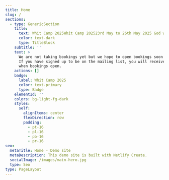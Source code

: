 ```yaml
---
title: Home
slug: /
sections:
  - type: GenericSection
    title:
      text: Whit Camp 2025Whit Camp 202523rd May to 26th May 2025 God willing
      color: text-dark
      type: TitleBlock
    subtitle: ''
    text: >
      We are not taking bookings yet but we hope to open bookings soon in 2025.
      If you have signed up to be on the mailing list, you will receive an email
      when bookings open.
    actions: []
    badge:
      label: Whit Camp 2025
      color: text-primary
      type: Badge
    elementId: ''
    colors: bg-light-fg-dark
    styles:
      self:
        alignItems: center
        flexDirection: row
        padding:
          - pt-16
          - pl-16
          - pb-16
          - pr-16
seo:
  metaTitle: Home - Demo site
  metaDescription: This demo site is built with Netlify Create.
  socialImage: /images/main-hero.jpg
  type: Seo
type: PageLayout
---
```

